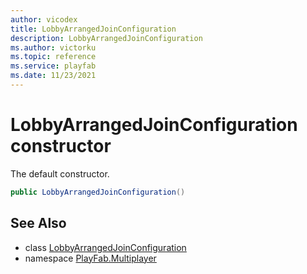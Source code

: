 ```yaml
---
author: vicodex
title: LobbyArrangedJoinConfiguration
description: LobbyArrangedJoinConfiguration
ms.author: victorku
ms.topic: reference
ms.service: playfab
ms.date: 11/23/2021
---
```


# LobbyArrangedJoinConfiguration constructor

The default constructor.

```csharp
public LobbyArrangedJoinConfiguration()
```

## See Also

* class [LobbyArrangedJoinConfiguration](../LobbyArrangedJoinConfiguration.md)
* namespace [PlayFab.Multiplayer](../../PlayFabMultiplayerSDK.md)

